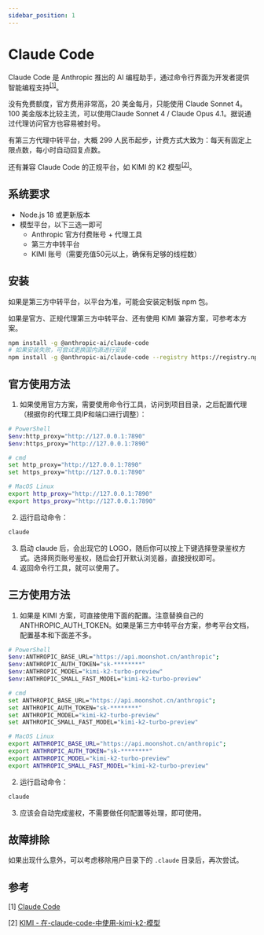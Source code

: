 ```yaml
---
sidebar_position: 1
---
```


# Claude Code

Claude Code 是 Anthropic 推出的 AI 编程助手，通过命令行界面为开发者提供智能编程支持<sup>[[1]](#参考)</sup>。

没有免费额度，官方费用非常高，20 美金每月，只能使用 Claude Sonnet 4。100 美金版本比较主流，可以使用Claude Sonnet 4 / Claude Opus 4.1。据说通过代理访问官方也容易被封号。

有第三方代理中转平台，大概 299 人民币起步，计费方式大致为：每天有固定上限点数，每小时自动回复点数。

还有兼容 Claude Code 的正规平台，如 KIMI 的 K2 模型<sup>[[2]](#参考)</sup>。

## 系统要求

- Node.js 18 或更新版本
- 模型平台，以下三选一即可
  - Anthropic 官方付费账号 + 代理工具
  - 第三方中转平台
  - KIMI 账号（需要充值50元以上，确保有足够的线程数）

## 安装

如果是第三方中转平台，以平台为准，可能会安装定制版 npm 包。

如果是官方、正规代理第三方中转平台、还有使用 KIMI 兼容方案，可参考本方案。

```bash
npm install -g @anthropic-ai/claude-code
# 如果安装失败，可尝试更换国内源进行安装
npm install -g @anthropic-ai/claude-code --registry https://registry.npmmirror.com
```

## 官方使用方法

1. 如果使用官方方案，需要使用命令行工具，访问到项目目录，之后配置代理（根据你的代理工具IP和端口进行调整）：

```bash
# PowerShell
$env:http_proxy="http://127.0.0.1:7890"
$env:https_proxy="http://127.0.0.1:7890"

# cmd
set http_proxy="http://127.0.0.1:7890"
set https_proxy="http://127.0.0.1:7890"

# MacOS Linux
export http_proxy="http://127.0.0.1:7890"
export https_proxy="http://127.0.0.1:7890"
```

2. 运行启动命令：

```bash
claude
```

3. 启动 claude 后，会出现它的 LOGO，随后你可以按上下键选择登录鉴权方式。选择网页账号鉴权，随后会打开默认浏览器，直接授权即可。
4. 返回命令行工具，就可以使用了。

## 三方使用方法

1. 如果是 KIMI 方案，可直接使用下面的配置。注意替换自己的 ANTHROPIC_AUTH_TOKEN。如果是第三方中转平台方案，参考平台文档，配置基本和下面差不多。

```bash
# PowerShell
$env:ANTHROPIC_BASE_URL="https://api.moonshot.cn/anthropic";
$env:ANTHROPIC_AUTH_TOKEN="sk-********"
$env:ANTHROPIC_MODEL="kimi-k2-turbo-preview"
$env:ANTHROPIC_SMALL_FAST_MODEL="kimi-k2-turbo-preview"

# cmd
set ANTHROPIC_BASE_URL="https://api.moonshot.cn/anthropic";
set ANTHROPIC_AUTH_TOKEN="sk-********"
set ANTHROPIC_MODEL="kimi-k2-turbo-preview"
set ANTHROPIC_SMALL_FAST_MODEL="kimi-k2-turbo-preview"

# MacOS Linux
export ANTHROPIC_BASE_URL="https://api.moonshot.cn/anthropic";
export ANTHROPIC_AUTH_TOKEN="sk-********"
export ANTHROPIC_MODEL="kimi-k2-turbo-preview"
export ANTHROPIC_SMALL_FAST_MODEL="kimi-k2-turbo-preview"
```

2. 运行启动命令：

```bash
claude
```

3. 应该会自动完成鉴权，不需要做任何配置等处理，即可使用。


## 故障排除

如果出现什么意外，可以考虑移除用户目录下的 `.claude` 目录后，再次尝试。

## 参考

[1]&nbsp;[Claude Code](https://www.anthropic.com/claude-code)

[2]&nbsp;[KIMI - 在-claude-code-中使用-kimi-k2-模型](https://platform.moonshot.cn/docs/guide/agent-support#在-claude-code-中使用-kimi-k2-模型)